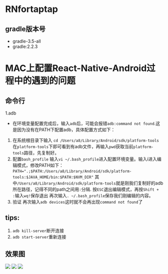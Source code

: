 # RNfortaptap
## gradle版本号
* gradle-3.5-all
* gradle:2.2.3
# MAC上配置React-Native-Android过程中的遇到的问题
## 命令行
1.adb
* 在环境变量配置完成后，输入`adb`后，可能会报错`adb:command not found`.这是因为没有在PATH下配置adb，具体配置方式如下：

 1. 在系统根目录下输入
 `cd /Users/a8/Library/Android/sdk/platform-tools`
在`platform-tools`下即可看到有adb文件，再输入`pwd`获取当前`platform-tools`路径，先复制好。
 2. 配置`bash_profile`
 输入`vi ~/.bash_profile`进入配置环境变量。输入i进入编辑模式，修改PATH如下：
`PATH=".;$PATH:/Users/a8/Library/Android/sdk/platform-tools:$JAVA_HOME/bin:$PATH:$NVM_DIR"`
其中`/Users/a8/Library/Android/sdk/platform-tools`就是刚我们复制好的adb所在路径，记得不同的path之间用`:`分隔.
按`ESC`退出编辑模式，再按`Shift + :`输入`wq!`保存退出
再次输入`. ~/.bash_profile`保存我们刚编辑的内容。
 3. 验证
 再次输入`adb devices`这时就不会再出现`command not found`了
## tips:
1. `adb kill-server`断开连接
2. `adb start-server`重新连接
## 效果图
![](http://pax19zugp.bkt.clouddn.com/taptap1.png)
![](http://pax19zugp.bkt.clouddn.com/taptap5.png)
![](http://pax19zugp.bkt.clouddn.com/taptap5.png)
